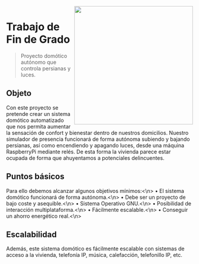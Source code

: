 <img width="320" src="https://www.raspberrypi.org/app/uploads/2017/06/Powered-by-Raspberry-Pi-Logo_Outline-Colour-Screen-500x153.png" align="right" />

# Trabajo de Fin de Grado 
> Proyecto domótico autónomo que controla persianas y luces.

## Objeto
Con este proyecto se pretende crear un sistema domótico automatizado que nos permita aumentar la sensación de confort y bienestar dentro de nuestros domicilios.
Nuestro simulador de presencia funcionará de forma autónoma subiendo y bajando persianas, así como encendiendo y apagando luces, desde una máquina RaspberryPi mediante relés. De esta forma la vivienda parece estar ocupada de forma que ahuyentamos a potenciales delincuentes.

## Puntos básicos
Para ello debemos alcanzar algunos objetivos mínimos:<\n>
•	El sistema domótico funcionará de forma autónoma.<\n>
•	Debe ser un proyecto de bajo coste y asequible.<\n>
•	Sistema Operativo GNU.<\n>
•	Posibilidad de interacción multiplataforma.<\n>
•	Fácilmente escalable.<\n>
•	Conseguir un ahorro energético real.<\n>

## Escalabilidad
Además, este sistema domótico es fácilmente escalable con sistemas de acceso a la vivienda, telefonía IP, música, calefacción, telefonillo IP, etc.
